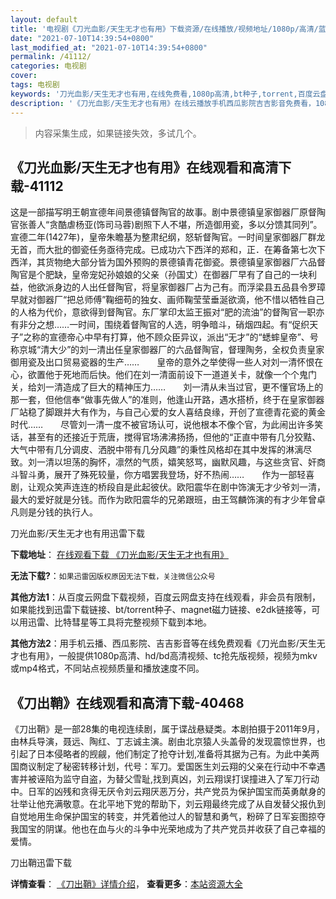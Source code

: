 ```yaml
---
layout: default
title: '电视剧《刀光血影/天生无才也有用》下载资源/在线播放/视频地址/1080p/高清/蓝光'
date: "2021-07-10T14:39:54+0800"
last_modified_at: "2021-07-10T14:39:54+0800"
permalink: /41112/
categories: 电视剧
cover:
tags: 电视剧
keywords: '刀光血影/天生无才也有用,在线免费看,1080p高清,bt种子,torrent,百度云盘,magnet,磁力链,迅雷下载资源'
description: '《刀光血影/天生无才也有用》在线云播放手机西瓜影院吉吉影音免费看，1080p高清bd/hd未删减完整版和tc抢先枪版，mkv/mp4格式，附带bt/torrent种子、magnet/磁力链、百度云盘、网盘资源迅雷下载链接'
---
```


>内容采集生成，如果链接失效，多试几个。


## 《刀光血影/天生无才也有用》在线观看和高清下载-41112

这是一部描写明王朝宣德年间景德镇督陶官的故事。剧中景德镇皇家御器厂原督陶官张善人“贪酷虐杨亚(饰司马蓉)剧照下人不堪，所造御用瓷，多以分馈其同列”。宣德二年(1427年)，皇帝朱瞻基为整肃纪纲，怒斩督陶官。一时间皇家御器厂群龙无首，而大批的御瓷任务亟待完成。已成功六下西洋的郑和，正．在筹备第七次下西洋，其货物绝大部分皆为国外预购的景德镇青花御瓷。景德镇皇家御器厂六品督陶官是个肥缺，皇帝宠妃孙娘娘的父亲（孙国丈）在御器厂早有了自己的一块利益，他欲派身边的人出任督陶官，将皇家御器厂占为己有。而浮梁县五品县令罗璋早就对御器厂“把总师傅&rdquo;鞠细苟的独女、画师鞠莹莹垂涎欲滴，他不惜以牺牲自己的人格为代价，意欲得到督陶官。东厂掌印太监王振对“肥的流油”的督陶官一职亦有非分之想&hellip;…一时间，围绕着督陶官的人选，明争暗斗，硝烟四起。有“促织天子”之称的宣德帝心中早有打算，他不顾众臣异议，派出&ldquo;无才”的&ldquo;蟋蟀皇帝”、号称京城&ldquo;清大少&rdquo;的刘一清出任皇家御器厂的六品督陶官，督理陶务，全权负责皇家御用瓷及出口贸易瓷器的生产&hellip;…　　皇帝的意外之举使得一些人对刘一清怀恨在心，欲置他于死地而后快。他们在刘一清面前设下一道道关卡，就像一个个鬼门关，给刘一清造成了巨大的精神压力……　　刘一清从未当过官，更不懂官场上的那一套，但他信奉“做事先做人&rdquo;的准则，他逢山开路，遇水搭桥，终于在皇家御器厂站稳了脚跟并大有作为，与自己心爱的女人喜结良缘，开创了宣德青花瓷的黄金时代……　　尽管刘一清一度不被官场认可，说他根本不像个官，为此闹出许多笑话，甚至有的还接近于荒唐，搅得官场沸沸扬扬，但他的&ldquo;正直中带有几分狡黠、大气中带有几分调皮、洒脱中带有几分风趣”的秉性风格却在其中发挥的淋漓尽致。刘一清以坦荡的胸怀，凛然的气质，嬉笑怒骂，幽默风趣，与这些贪官、奸商斗智斗勇，展开了殊死较量，你方唱罢我登场，好不热闹……　　作为一部轻喜剧，让观众笑声连连的桥段自是此起彼伏。欧阳震华在剧中饰演无才少爷刘一清，最大的爱好就是分钱。而作为欧阳震华的兄弟跟班，由王驾麟饰演的有才少年曾卓凡则是分钱的执行人。


刀光血影/天生无才也有用迅雷下载

**下载地址**： [在线观看下载 《刀光血影/天生无才也有用》](https://www.993dy.com//vod-detail-id-11203.html) 


**无法下载?**：`如果迅雷因版权原因无法下载，关注微信公众号 `

**其他方法1**：从百度云网盘下载视频，百度云网盘支持在线观看，非会员有限制，如果能找到迅雷下载链接、bt/torrent种子、magnet磁力链接、e2dk链接等，可以用迅雷、比特彗星等工具将完整视频下载到本地。

**其他方法2**：用手机云播、西瓜影院、吉吉影音等在线免费观看《刀光血影/天生无才也有用》，一般提供1080p高清、hd/bd高清视频、tc抢先版视频，视频为mkv或mp4格式，不同站点视频质量和播放速度不同。


## 《刀出鞘》在线观看和高清下载-40468

《刀出鞘》是一部28集的电视连续剧，属于谍战悬疑类。本剧拍摄于2011年9月，由林兵导演，聂远、陶红、丁志诚主演。剧由北京猿人头盖骨的发现震惊世界，也引起了日本侵略者的觊觎，他们制定了抢夺计划,准备将其据为己有。为此中美两国商议制定了秘密转移计划，代号：军刀。爱国医生刘云翔的父亲在行动中不幸遇害并被诬陷为监守自盗，为替父雪耻,找到真凶，刘云翔误打误撞进入了军刀行动中。日军的凶残和贪得无厌令刘云翔厌恶万分，共产党员为保护国宝而英勇献身的壮举让他充满敬意。在北平地下党的帮助下，刘云翔最终完成了从自发替父报仇到自觉地用生命保护国宝的转变，并凭着他过人的智慧和勇气，粉碎了日军妄图掠夺我国宝的阴谋。他也在血与火的斗争中光荣地成为了共产党员并收获了自己幸福的爱情。


刀出鞘迅雷下载

**详情查看**： [《刀出鞘》详情介绍](/movie/40468/)， **查看更多**：[本站资源大全](/movie/t/all/)

